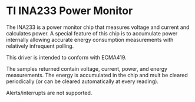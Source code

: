 TI INA233 Power Monitor
=======================

The INA233 is a power monitor chip that measures voltage and current and calculates power.
A special feature of this chip is to accumulate power internally allowing accurate
energy consumption measurements with relatively infrequent polling.

This driver is intended to conform with ECMA419.

The samples returned contain voltage, current, power, and energy measurements.
The energy is accumulated in the chip and mult be cleared periodically (or can
be cleared automatically at every reading).

Alerts/interrupts are not supported.
